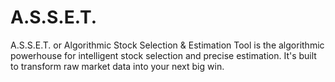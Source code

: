 # A.S.S.E.T.
A.S.S.E.T. or Algorithmic Stock Selection &amp; Estimation Tool is the algorithmic powerhouse for intelligent stock selection and precise estimation. It's built to transform raw market data into your next big win.
